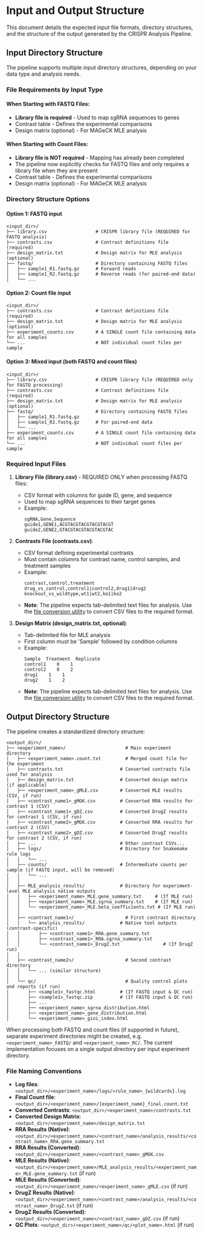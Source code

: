 # Input and Output Structure

This document details the expected input file formats, directory structures, and the structure of the output generated by the CRISPR Analysis Pipeline.

## Input Directory Structure

The pipeline supports multiple input directory structures, depending on your data type and analysis needs.

### File Requirements by Input Type

#### When Starting with FASTQ Files:
- **Library file is required** - Used to map sgRNA sequences to genes
- Contrast table - Defines the experimental comparisons
- Design matrix (optional) - For MAGeCK MLE analysis

#### When Starting with Count Files:
- **Library file is NOT required** - Mapping has already been completed
- The pipeline now explicitly checks for FASTQ files and only requires a library file when they are present
- Contrast table - Defines the experimental comparisons
- Design matrix (optional) - For MAGeCK MLE analysis

### Directory Structure Options

#### Option 1: FASTQ input

```
<input_dir>/
├── library.csv                  # CRISPR library file (REQUIRED for FASTQ analysis)
├── contrasts.csv                # Contrast definitions file (required)
├── design_matrix.txt            # Design matrix for MLE analysis (optional)
├── fastq/                       # Directory containing FASTQ files
│   ├── sample1_R1.fastq.gz      # Forward reads
│   ├── sample1_R2.fastq.gz      # Reverse reads (for paired-end data)
│   └── ...
```

#### Option 2: Count file input

```
<input_dir>/
├── contrasts.csv                # Contrast definitions file (required)
├── design_matrix.txt            # Design matrix for MLE analysis (optional)
├── experiment_counts.csv        # A SINGLE count file containing data for all samples
└── ...                          # NOT individual count files per sample
```

#### Option 3: Mixed input (both FASTQ and count files)

```
<input_dir>/
├── library.csv                  # CRISPR library file (REQUIRED only for FASTQ processing)
├── contrasts.csv                # Contrast definitions file (required)
├── design_matrix.txt            # Design matrix for MLE analysis (optional)
├── fastq/                       # Directory containing FASTQ files
│   ├── sample1_R1.fastq.gz
│   ├── sample1_R2.fastq.gz      # For paired-end data
│   └── ...
├── experiment_counts.csv        # A SINGLE count file containing data for all samples
└── ...                          # NOT individual count files per sample
```

### Required Input Files

1.  **Library File (library.csv)** - REQUIRED ONLY when processing FASTQ files:
    -   CSV format with columns for guide ID, gene, and sequence
    -   Used to map sgRNA sequences to their target genes
    -   Example:
        ```
        sgRNA,Gene,Sequence
        guide1,GENE1,ACGTACGTACGTACGTACGT
        guide2,GENE2,GTACGTACGTACGTACGTAC
        ```

2.  **Contrasts File (contrasts.csv)**:
    -   CSV format defining experimental contrasts
    -   Must contain columns for contrast name, control samples, and treatment samples
    -   Example:
        ```
        contrast,control,treatment
        drug_vs_control,control1|control2,drug1|drug2
        knockout_vs_wildtype,wt1|wt2,ko1|ko2
        ```
    -   **Note**: The pipeline expects tab-delimited text files for analysis. Use the [file conversion utility](FILE_CONVERSION.md) to convert CSV files to the required format.

3.  **Design Matrix (design_matrix.txt, optional)**:
    -   Tab-delimited file for MLE analysis
    -   First column must be 'Sample' followed by condition columns
    -   Example:
        ```
        Sample  Treatment  Replicate
        control1    0    1
        control2    0    2
        drug1    1    1
        drug2    1    2
        ```
    -   **Note**: The pipeline expects tab-delimited text files for analysis. Use the [file conversion utility](FILE_CONVERSION.md) to convert CSV files to the required format.

## Output Directory Structure

The pipeline creates a standardized directory structure:

```
<output_dir>/
├── <experiment_name>/                      # Main experiment directory
│   ├── <experiment_name>.count.txt         # Merged count file for the experiment
│   ├── contrasts.txt                     # Converted contrasts file used for analysis
│   ├── design_matrix.txt                 # Converted design matrix (if applicable)
│   ├── <experiment_name>_gMLE.csv        # Converted MLE results (CSV, if run)
│   ├── <contrast_name1>_gMGK.csv         # Converted RRA results for contrast 1 (CSV)
│   ├── <contrast_name1>_gDZ.csv          # Converted DrugZ results for contrast 1 (CSV, if run)
│   ├── <contrast_name2>_gMGK.csv         # Converted RRA results for contrast 2 (CSV)
│   ├── <contrast_name2>_gDZ.csv          # Converted DrugZ results for contrast 2 (CSV, if run)
│   ├── ...                               # Other contrast CSVs...
│   ├── logs/                             # Directory for Snakemake rule logs
│   │   └── ...
│   ├── counts/                           # Intermediate counts per sample (if FASTQ input, will be removed)
│   │   └── ...
│   │
│   ├── MLE_analysis_results/             # Directory for experiment-level MLE analysis native outputs
│   │   ├── <experiment_name>_MLE.gene_summary.txt     # (If MLE run)
│   │   ├── <experiment_name>_MLE.sgrna_summary.txt    # (If MLE run)
│   │   └── <experiment_name>_MLE.beta_coefficients.txt # (If MLE run)
│   │
│   ├── <contrast_name1>/                   # First contrast directory
│   │   └── analysis_results/             # Native tool outputs (contrast-specific)
│   │       ├── <contrast_name1>_RRA.gene_summary.txt
│   │       ├── <contrast_name1>_RRA.sgrna_summary.txt
│   │       └── <contrast_name1>_DrugZ.txt                # (If DrugZ run)
│   │
│   ├── <contrast_name2>/                   # Second contrast directory
│   │   └── ... (similar structure)
│   │
│   └── qc/                                 # Quality control plots and reports (if run)
│       ├── <sample1>_fastqc.html         # (If FASTQ input & QC run)
│       ├── <sample1>_fastqc.zip          # (If FASTQ input & QC run)
│       ├── ...
│       ├── <experiment_name>_sgrna_distribution.html
│       ├── <experiment_name>_gene_distribution.html
│       └── <experiment_name>_gini_index.html
```

When processing both FASTQ and count files (if supported in future), separate experiment directories might be created, e.g. `<experiment_name>_FASTQ/` and `<experiment_name>_RC/`. The current implementation focuses on a single output directory per input experiment directory.

### File Naming Conventions

-   **Log files**: `<output_dir>/<experiment_name>/logs/<rule_name>_{wildcards}.log`
-   **Final Count file**: `<output_dir>/<experiment_name>/{experiment_name}_final.count.txt`
-   **Converted Contrasts**: `<output_dir>/<experiment_name>/contrasts.txt`
-   **Converted Design Matrix**: `<output_dir>/<experiment_name>/design_matrix.txt`
-   **RRA Results (Native)**: `<output_dir>/<experiment_name>/<contrast_name>/analysis_results/<contrast_name>_RRA.gene_summary.txt`
-   **RRA Results (Converted)**: `<output_dir>/<experiment_name>/<contrast_name>_gMGK.csv`
-   **MLE Results (Native)**: `<output_dir>/<experiment_name>/MLE_analysis_results/<experiment_name>_MLE.gene_summary.txt` (if run)
-   **MLE Results (Converted)**: `<output_dir>/<experiment_name>/<experiment_name>_gMLE.csv` (if run)
-   **DrugZ Results (Native)**: `<output_dir>/<experiment_name>/<contrast_name>/analysis_results/<contrast_name>_DrugZ.txt` (if run)
-   **DrugZ Results (Converted)**: `<output_dir>/<experiment_name>/<contrast_name>_gDZ.csv` (if run)
-   **QC Plots**: `<output_dir>/<experiment_name>/qc/<plot_name>.html` (if run) 
